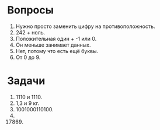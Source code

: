 # Вопросы 
1. Нужно просто заменить цифру на противоположность.
2. 242 + ноль.
3. Положительная один + -1 или 0.
4. Он меньше занимает данных.
5. Нет, потому что есть ещё буквы.
6. От 0 до 9.
# Задачи 
1. 1110 и 1110.
2. 1,3 и 9 кг.
3. 1001000110100. 
4. 17869.
